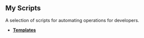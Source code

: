 ## My Scripts
A selection of scripts for automating operations for developers.

- [**Templates**](templates.html)

